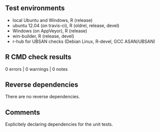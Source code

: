 ## Test environments

* local Ubuntu and Windows, R (release)
* ubuntu 12.04 (on travis-ci), R (oldrel, release, devel)
* Windows (on AppVeyor), R (release)
* win-builder, R (release, devel)
* r-hub for UBSAN checks (Debian Linux, R-devel, GCC ASAN/UBSAN)

## R CMD check results

0 errors | 0 warnings | 0 notes

## Reverse dependencies

There are no reverse dependencies.

## Comments

Explicitely declaring dependencies for the unit tests.

